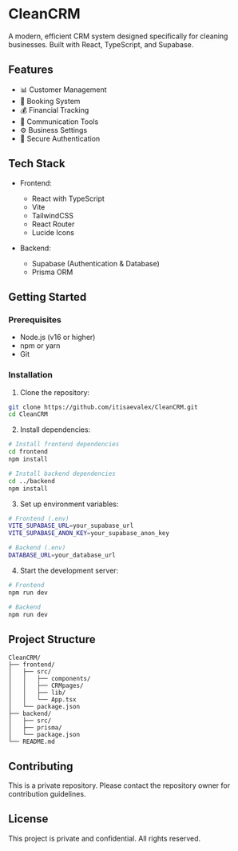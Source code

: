 # CleanCRM

A modern, efficient CRM system designed specifically for cleaning businesses. Built with React, TypeScript, and Supabase.

## Features

- 📊 Customer Management
- 📅 Booking System
- 💰 Financial Tracking
- 💬 Communication Tools
- ⚙️ Business Settings
- 🔐 Secure Authentication

## Tech Stack

- Frontend:
  - React with TypeScript
  - Vite
  - TailwindCSS
  - React Router
  - Lucide Icons

- Backend:
  - Supabase (Authentication & Database)
  - Prisma ORM

## Getting Started

### Prerequisites

- Node.js (v16 or higher)
- npm or yarn
- Git

### Installation

1. Clone the repository:
```bash
git clone https://github.com/itisaevalex/CleanCRM.git
cd CleanCRM
```

2. Install dependencies:
```bash
# Install frontend dependencies
cd frontend
npm install

# Install backend dependencies
cd ../backend
npm install
```

3. Set up environment variables:
```bash
# Frontend (.env)
VITE_SUPABASE_URL=your_supabase_url
VITE_SUPABASE_ANON_KEY=your_supabase_anon_key

# Backend (.env)
DATABASE_URL=your_database_url
```

4. Start the development server:
```bash
# Frontend
npm run dev

# Backend
npm run dev
```

## Project Structure

```
CleanCRM/
├── frontend/
│   ├── src/
│   │   ├── components/
│   │   ├── CRMpages/
│   │   ├── lib/
│   │   └── App.tsx
│   └── package.json
├── backend/
│   ├── src/
│   ├── prisma/
│   └── package.json
└── README.md
```

## Contributing

This is a private repository. Please contact the repository owner for contribution guidelines.

## License

This project is private and confidential. All rights reserved.